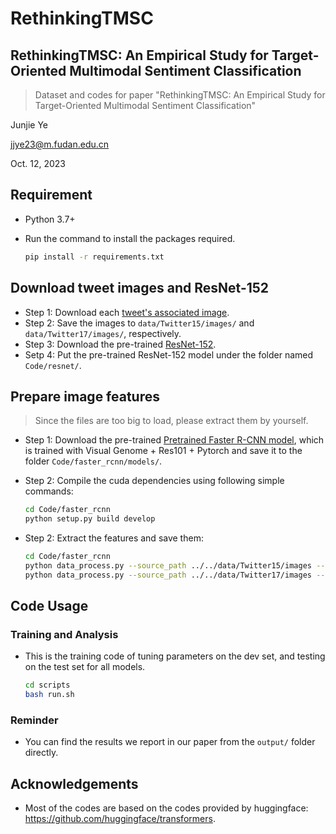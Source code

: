 # RethinkingTMSC

## RethinkingTMSC: An Empirical Study for Target-Oriented Multimodal Sentiment Classification
> Dataset and codes for paper "RethinkingTMSC: An Empirical Study for Target-Oriented Multimodal Sentiment Classification"

Junjie Ye

jjye23@m.fudan.edu.cn

Oct. 12, 2023

## Requirement
* Python 3.7+

- Run the command to install the packages required.
    ```bash
    pip install -r requirements.txt
    ```


## Download tweet images and ResNet-152
- Step 1: Download each [tweet's associated image](https://drive.google.com/file/d/1PpvvncnQkgDNeBMKVgG2zFYuRhbL873g/view).
- Step 2: Save the images to `data/Twitter15/images/` and `data/Twitter17/images/`, respectively.
- Step 3: Download the pre-trained [ResNet-152](https://download.pytorch.org/models/resnet152-b121ed2d.pth).
- Setp 4: Put the pre-trained ResNet-152 model under the folder named `Code/resnet/`.

## Prepare image features
> Since the files are too big to load, please extract them by yourself.

- Step 1: Download the pre-trained [Pretrained Faster R-CNN model](https://drive.google.com/file/d/18n_3V1rywgeADZ3oONO0DsuuS9eMW6sN/view?usp=sharing), which is trained with Visual Genome + Res101 + Pytorch and save it to the folder `Code/faster_rcnn/models/`.

- Step 2: Compile the cuda dependencies using following simple commands:

    ```bash
    cd Code/faster_rcnn
    python setup.py build develop
    ```

- Step 2: Extract the features and save them:

    ```bash
    cd Code/faster_rcnn
    python data_process.py --source_path ../../data/Twitter15/images --save_path ../../data/Twitter15/faster_features
    python data_process.py --source_path ../../data/Twitter17/images --save_path ../../data/Twitter17/faster_features
    ```


## Code Usage

### Training and Analysis
- This is the training code of tuning parameters on the dev set, and testing on the test set for all models.

    ```sh
    cd scripts
    bash run.sh
    ```

### Reminder
- You can find the results we report in our paper from the `output/` folder directly.

## Acknowledgements

- Most of the codes are based on the codes provided by huggingface: https://github.com/huggingface/transformers.
